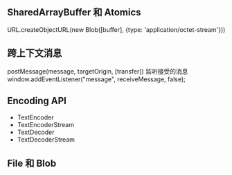 ## SharedArrayBuffer 和 Atomics
URL.createObjectURL(new Blob([buffer], {type: 'application/octet-stream'}))

## 跨上下文消息
postMessage(message, targetOrigin, [transfer])
监听接受的消息
window.addEventListener("message", receiveMessage, false);

## Encoding API
- TextEncoder
- TextEncoderStream
- TextDecoder
- TextDecoderStream

## File 和 Blob